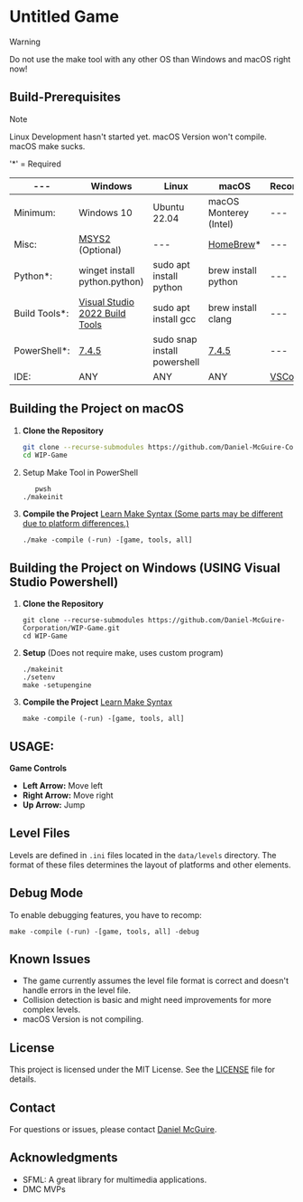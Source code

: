 
# Untitled Game

> [!WARNING]
> 
> Do not use the make tool with any other OS than Windows and macOS right now!

## Build-Prerequisites

> [!NOTE]
>
> Linux Development hasn't started yet. macOS Version won't compile. macOS make sucks.

'*' = Required

| --- | Windows | Linux | macOS | Recommended |
|-----|---------|-------|-------|-------|
| Minimum: | Windows 10 | Ubuntu 22.04 | macOS Monterey (Intel) | --- |
| Misc: | [MSYS2](https://github.com/msys2/msys2-installer/releases/download/2024-07-27/msys2-x86_64-20240727.exe) (Optional) | --- | [HomeBrew](brew.sh)* | --- |
| Python*: | winget install python.python) | sudo apt install python | brew install python | --- |
| Build Tools*: | [Visual Studio 2022 Build Tools](https://aka.ms/vs/17/release/vs_BuildTools.exe) | sudo apt install gcc | brew install clang | --- |
| PowerShell*: | [7.4.5](https://github.com/PowerShell/PowerShell/releases/download/v7.4.5/PowerShell-7.4.5-win-x64.msi) | sudo snap install powershell | [7.4.5](https://github.com/PowerShell/PowerShell/releases/download/v7.4.5/powershell-lts-7.4.5-osx-x64.pkg) | --- |
| IDE: | ANY | ANY | ANY | [VSCodium](vscodium.com) |



## Building the Project on macOS
1. **Clone the Repository**
   ```bash
   git clone --recurse-submodules https://github.com/Daniel-McGuire-Corporation/WIP-Game.git
   cd WIP-Game
   ```
2. Setup Make Tool in PowerShell
   ```pwsh
      pwsh
   ./makeinit
   ```
3. **Compile the Project** [Learn Make Syntax (Some parts may be different due to platform differences.)](https://github.com/Daniel-McGuire-Corporation/WIP-Game/wiki/Make-Guide)
   ```pwsh
   ./make -compile (-run) -[game, tools, all]
   ```

## Building the Project on Windows (USING Visual Studio Powershell)

1. **Clone the Repository**

   ```pwsh
   git clone --recurse-submodules https://github.com/Daniel-McGuire-Corporation/WIP-Game.git
   cd WIP-Game
   ```
   
2. **Setup** (Does not require make, uses custom program)
   ```pwsh
   ./makeinit
   ./setenv
   make -setupengine
   ```


3. **Compile the Project** [Learn Make Syntax](https://github.com/Daniel-McGuire-Corporation/WIP-Game/wiki/Make-Guide)
   ```pwsh
   make -compile (-run) -[game, tools, all]
   ```
## USAGE:

**Game Controls**

   - **Left Arrow:** Move left
   - **Right Arrow:** Move right
   - **Up Arrow:** Jump

## Level Files

Levels are defined in `.ini` files located in the `data/levels` directory. The format of these files determines the layout of platforms and other elements.

## Debug Mode

To enable debugging features, you have to recomp:

```pwsh
make -compile (-run) -[game, tools, all] -debug
```

## Known Issues

- The game currently assumes the level file format is correct and doesn't handle errors in the level file.
- Collision detection is basic and might need improvements for more complex levels.
- macOS Version is not compiling.

## License

This project is licensed under the MIT License. See the [LICENSE](LICENSE) file for details.

## Contact

For questions or issues, please contact [Daniel McGuire](mailto:danielmcguire23@icloud.com).

## Acknowledgments

- SFML: A great library for multimedia applications.
- DMC MVPs

